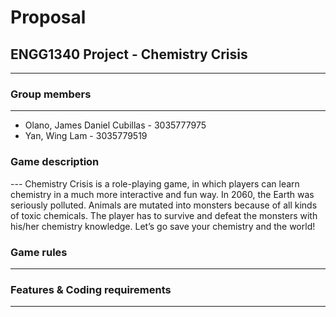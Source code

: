 # Proposal
## ENGG1340 Project - Chemistry Crisis
***
### Group members
---
- Olano, James Daniel Cubillas - 3035777975
- Yan, Wing Lam - 3035779519

### Game description
--- Chemistry Crisis is a role-playing game, in which players can learn chemistry in a much more interactive and fun way. In 2060, the Earth was seriously polluted. Animals are mutated into monsters because of all kinds of toxic chemicals. The player has to survive and defeat the monsters with his/her chemistry knowledge. Let’s go save your chemistry and the world! 

### Game rules
---
### Features & Coding requirements
---
